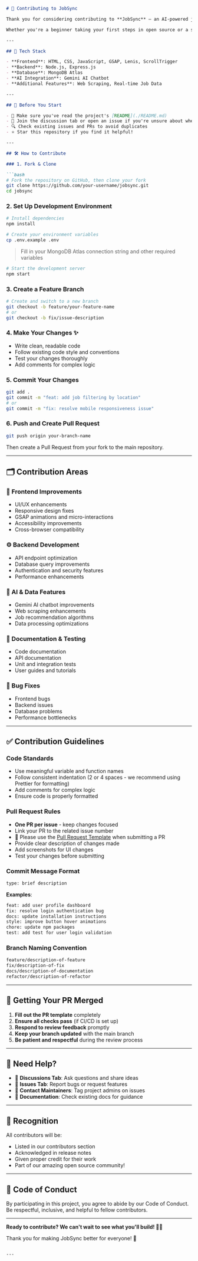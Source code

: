 ````markdown
# 🌟 Contributing to JobSync

Thank you for considering contributing to **JobSync** — an AI-powered job platform built with passion and purpose through GSSoC 2025! 🎉

Whether you're a beginner taking your first steps in open source or a seasoned developer, your contributions are welcome and valued! 💻🚀

---

## 🧰 Tech Stack

- **Frontend**: HTML, CSS, JavaScript, GSAP, Lenis, ScrollTrigger
- **Backend**: Node.js, Express.js
- **Database**: MongoDB Atlas
- **AI Integration**: Gemini AI Chatbot
- **Additional Features**: Web Scraping, Real-time Job Data

---

## 🧠 Before You Start

- 📖 Make sure you've read the project's [README](./README.md)
- 💬 Join the discussion tab or open an issue if you're unsure about where to begin
- 🔍 Check existing issues and PRs to avoid duplicates
- ⭐ Star this repository if you find it helpful!

---

## 🛠️ How to Contribute

### 1. Fork & Clone

```bash
# Fork the repository on GitHub, then clone your fork
git clone https://github.com/your-username/jobsync.git
cd jobsync
````

### 2. Set Up Development Environment

```bash
# Install dependencies
npm install
```

```bash
# Create your environment variables
cp .env.example .env
```

> Fill in your MongoDB Atlas connection string and other required variables

```bash
# Start the development server
npm start
```

### 3. Create a Feature Branch

```bash
# Create and switch to a new branch
git checkout -b feature/your-feature-name
# or
git checkout -b fix/issue-description
```

### 4. Make Your Changes ✨

* Write clean, readable code
* Follow existing code style and conventions
* Test your changes thoroughly
* Add comments for complex logic

### 5. Commit Your Changes

```bash
git add .
git commit -m "feat: add job filtering by location"
# or
git commit -m "fix: resolve mobile responsiveness issue"
```

### 6. Push and Create Pull Request

```bash
git push origin your-branch-name
```

Then create a Pull Request from your fork to the main repository.

---

## 🗂️ Contribution Areas

### 🎨 Frontend Improvements

* UI/UX enhancements
* Responsive design fixes
* GSAP animations and micro-interactions
* Accessibility improvements
* Cross-browser compatibility

### ⚙️ Backend Development

* API endpoint optimization
* Database query improvements
* Authentication and security features
* Performance enhancements

### 🤖 AI & Data Features

* Gemini AI chatbot improvements
* Web scraping enhancements
* Job recommendation algorithms
* Data processing optimizations

### 📝 Documentation & Testing

* Code documentation
* API documentation
* Unit and integration tests
* User guides and tutorials

### 🐛 Bug Fixes

* Frontend bugs
* Backend issues
* Database problems
* Performance bottlenecks

---

## ✅ Contribution Guidelines

### Code Standards

* Use meaningful variable and function names
* Follow consistent indentation (2 or 4 spaces - we recommend using Prettier for formatting)
* Add comments for complex logic
* Ensure code is properly formatted

### Pull Request Rules

* **One PR per issue** - keep changes focused
* Link your PR to the related issue number
* 📝 Please use the [Pull Request Template](./.github/pull_request_template.md) when submitting a PR
* Provide clear description of changes made
* Add screenshots for UI changes
* Test your changes before submitting

### Commit Message Format

```bash
type: brief description
```

**Examples**:

```bash
feat: add user profile dashboard
fix: resolve login authentication bug
docs: update installation instructions
style: improve button hover animations
chore: update npm packages
test: add test for user login validation
```

### Branch Naming Convention

```bash
feature/description-of-feature
fix/description-of-fix
docs/description-of-documentation
refactor/description-of-refactor
```

---

## 🚀 Getting Your PR Merged

1. **Fill out the PR template** completely
2. **Ensure all checks pass** (if CI/CD is set up)
3. **Respond to review feedback** promptly
4. **Keep your branch updated** with the main branch
5. **Be patient and respectful** during the review process

---

## 🙌 Need Help?

* 💬 **Discussions Tab**: Ask questions and share ideas
* 🐛 **Issues Tab**: Report bugs or request features
* 📧 **Contact Maintainers**: Tag project admins on issues
* 📖 **Documentation**: Check existing docs for guidance

---

## 🌟 Recognition

All contributors will be:

* Listed in our contributors section
* Acknowledged in release notes
* Given proper credit for their work
* Part of our amazing open source community!

---

## 📄 Code of Conduct

By participating in this project, you agree to abide by our Code of Conduct. Be respectful, inclusive, and helpful to fellow contributors.

---

**Ready to contribute? We can't wait to see what you'll build! 🚀✨**

Thank you for making JobSync better for everyone! 💙

```

---
